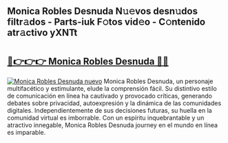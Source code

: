 ## Monica Robles Desnuda N𝚞𝚎vos desn𝚞dos filtr𝚊dos - Parts-iuk F𝚘tos vid𝚎o - C𝚘ntenido atr𝚊ctivo yXNTt

# <h2><a href="http://mbaiio.tromn.icu/?c=Monica+Robles+Desnuda">🔗👉👉👉 Monica Robles Desnuda 🔗🔗</a></h2>

[![Monica Robles Desnuda nuevo](https://i.imgur.com/pEAQMta.gif)](http://mbaiio.tromn.icu/?c=Monica+Robles+Desnuda)
Monica Robles Desnuda, un personaje multifacético y estimulante, elude la comprensión fácil. Su distintivo estilo de comunicación en línea ha cautivado y provocado críticas, generando debates sobre privacidad, autoexpresión y la dinámica de las comunidades digitales. Independientemente de sus decisiones futuras, su huella en la comunidad virtual es imborrable. Con un espíritu inquebrantable y un atractivo innegable, Monica Robles Desnuda journey en el mundo en línea es imparable.
